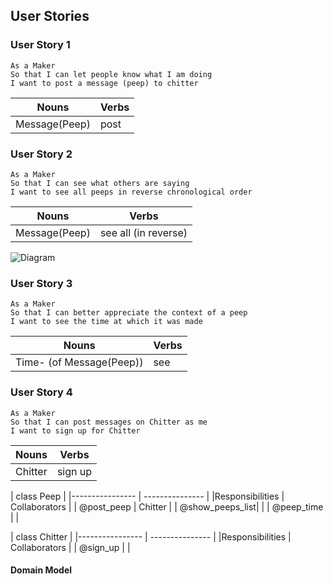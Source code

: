    ## User Stories

### User Story 1
```
As a Maker
So that I can let people know what I am doing
I want to post a message (peep) to chitter
```

| Nouns         | Verbs          |
|---------------|----------------|
| Message(Peep) | post     |


### User Story 2
```
As a Maker
So that I can see what others are saying
I want to see all peeps in reverse chronological order
```
| Nouns         | Verbs          |
|---------------|----------------|
| Message(Peep) | see all (in reverse)      |

![Diagram](./public/images/chitter-first.png)


### User Story 3
```
As a Maker
So that I can better appreciate the context of a peep 
I want to see the time at which it was made
```
| Nouns         | Verbs          |
|---------------|----------------|
| Time- (of Message(Peep)) | see     |

### User Story 4
```
As a Maker
So that I can post messages on Chitter as me 
I want to sign up for Chitter
```
| Nouns         | Verbs          |
|---------------|----------------|
| Chitter       | sign up   |



|             class Peep            |
|---------------- | --------------- |
|Responsibilities | Collaborators  |
| @post_peep      |  Chitter        |
| @show_peeps_list|           |
| @peep_time      |          |


|           class Chitter            |
|---------------- | --------------- |
|Responsibilities | Collaborators  |
| @sign_up        |           |

#### Domain Model
